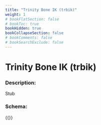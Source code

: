 ```yaml
---
title: "Trinity Bone IK (trbik)"
weight: 1
# bookFlatSection: false
# bookToc: true
bookHidden: true
bookCollapseSection: false
# bookComments: false
# bookSearchExclude: false
---
```

# Trinity Bone IK (trbik)

### Description:

Stub

### Schema:

{{<github repo="pkZukan/PokeDocs" file="/LA/Flatbuffers/Animation/trbik.fbs" lang="ts">}}